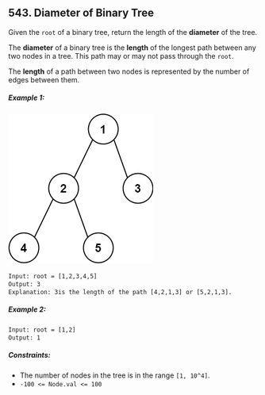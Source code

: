 ## 543. Diameter of Binary Tree

Given the ```root``` of a binary tree, return the length of the **diameter** of the tree.

The **diameter** of a binary tree is the **length** of the longest path between any two nodes in a tree. This path may or may not pass through the ```root```.

The **length** of a path between two nodes is represented by the number of edges between them.

##### Example 1:

![Example 1](images/example1.jpg)

```
Input: root = [1,2,3,4,5]
Output: 3
Explanation: 3is the length of the path [4,2,1,3] or [5,2,1,3].
```
##### Example 2:
```
Input: root = [1,2]
Output: 1
```

##### Constraints:

* The number of nodes in the tree is in the range ```[1, 10^4]```.
* ```-100 <= Node.val <= 100```